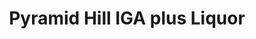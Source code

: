 ---
title: "Pyramid Hill IGA plus Liquor"
url: /pyramid-hill/pyramid-hill-iga-plus-liquor/
shop: supermarket
---
